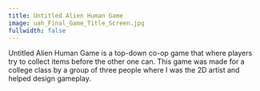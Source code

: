 ```yaml
---
title: Untitled Alien Human Game
image: uah_Final_Game_Title_Screen.jpg
fullwidth: false
---
```


Untitled Alien Human Game is a top-down co-op game that where players try to collect items before the other one can. This game was made for a college class by a group of three people where I was the 2D artist and helped design gameplay.


